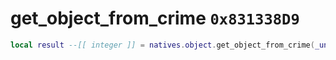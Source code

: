 # get_object_from_crime `0x831338D9`

```lua
local result --[[ integer ]] = natives.object.get_object_from_crime(_unk0 --[[ integer ]])
```